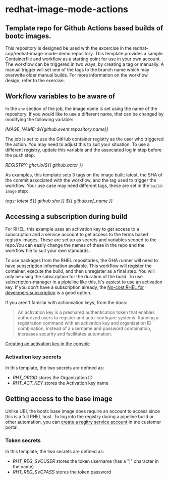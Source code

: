 # redhat-image-mode-actions
## Template repo for Github Actions based builds of bootc images. 
This repository is designed be used with the excercise in the redhat-cop/redhat-image-mode-demo repository. This template provides a sample Containerfile and workflow as a starting point for use in your own account. The workflow can be triggered in two ways, by creating a tag or manually. A manual trigger will set one of the tags to the branch name which may overwrite older manual builds.  For more information on the workflow design, refer to the exercise.

## Workflow variables to be aware of
In the `env` section of the job, the image name is set using the name of the repository. If you would like to use a different name, that can be changed by modifying the following variable:

*IMAGE_NAME: ${{github.event.repository.name}}*

The job is set to use the GitHub container registry as the user who triggered the action. You may need to adjust this to suit your situation. To use a different registry, update this variable and the associated log in step before the push step.

*REGISTRY: ghcr.io/${{ github.actor }}*

As examples, this template sets 3 tags on the image built: latest, the SHA of the commit associated with the workflow, and the tag used to trigger the workflow. Your use case may need different tags, these are set in the `build-image` step:

*tags: latest ${{ github.sha }} ${{ github.ref_name }}*

## Accessing a subscription during build
For RHEL, this example uses an activation key to get access to a subscription and a service account to get access to the terms based registry images. These are set up as secrets and variables scoped to the repo.You can easily change the names of these in the repo and the workflow file to suit your own standards.

To use packages from the RHEL repositories, the GHA runner will need to have subscription information available. This workflow will register the container, execute the build, and then unregister as a final step. You will only be using the subscription for the duration of the build. To use subscription-manager in a pipieline like this, it's easiest to use an activation key. If you don't have a subscription already, the [No-cost RHEL for developers subscription](https://developers.redhat.com/products/rhel/download) is a good option.

If you aren't familiar with actionvation keys, from the docs:
> An activation key is a preshared authentication token that enables authorized users to register and auto-configure systems. Running a registration command with an activation key and organization  ID combination, instead of a username and password combination, increases security and facilitates automation.

[Creating an activation key in the console](https://docs.redhat.com/en/documentation/subscription_central/1-latest/html/getting_started_with_activation_keys_on_the_hybrid_cloud_console/assembly-creating-managing-activation-keys#proc-creating-act-keys-console_)

### Activation key secrets
In this template, the two secrets are defined as:

* *RHT_ORGID* stores the Organization ID
* *RHT_ACT_KEY* stores the Activation key name

## Getting access to the base image
Unlike UBI, the bootc base image does require an account to access since this is a full RHEL host. To log into the registry during a pipeline build or other automation, you can [create a regitry service account](https://access.redhat.com/RegistryAuthentication#registry-service-accounts-for-shared-environments-4) in tne customer portal.

### Token secrets
In this template, the two secrets are defined as:

* *RHT_REG_SVCUSER* stores the token username (has a "|" character in the name)
* *RHT_REG_SVCPASS* stores the token password

